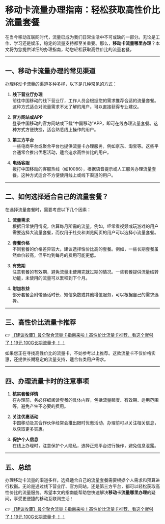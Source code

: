# 移动卡流量办理指南：轻松获取高性价比流量套餐

在当今移动互联网时代，流量已成为我们日常生活中不可或缺的一部分。无论是工作、学习还是娱乐，稳定的流量支持都至关重要。那么，**移动卡流量哪里办理**？本文将为您提供详细的办理指南，助您轻松获取高性价比的流量套餐。

---

## 一、移动卡流量办理的常见渠道

办理移动卡流量的渠道多种多样，以下是几种常见的方式：

1. **线下营业厅办理**  
   前往中国移动的线下营业厅，工作人员会根据您的需求推荐合适的流量套餐。这种方式适合对流量需求不太了解的用户，可以直接获得专业建议。

2. **官方网站或APP**  
   登录中国移动的官方网站或下载“中国移动”APP，即可在线办理流量套餐。这种方式方便快捷，适合熟悉线上操作的用户。

3. **第三方平台**  
   一些电商平台或聚合平台也提供流量卡办理服务，例如京东、淘宝等。这些平台通常会推出优惠活动，适合追求高性价比的用户。

4. **电话客服**  
   拨打中国移动的客服热线（如10086），根据语音提示或人工服务办理流量套餐。这种方式适合不方便使用线上或线下渠道的用户。

---

## 二、如何选择适合自己的流量套餐？

在选择流量套餐时，需要考虑以下几个因素：

1. **流量需求**  
   根据日常使用情况，估算每月所需的流量。例如，经常看视频或玩游戏的用户需要选择大流量套餐，而仅用于社交和浏览网页的用户可以选择小流量套餐。

2. **套餐价格**  
   不同套餐的价格差异较大，建议选择性价比高的套餐。例如，一些长期套餐虽然单价较高，但平均到每月的费用可能更低。

3. **有效期**  
   注意套餐的有效期，避免流量未使用完就过期的情况。一些套餐提供流量结转功能，未使用的流量可以累积到下个月。

4. **附加权益**  
   部分套餐会附带通话时长、短信条数或其他增值服务，可以根据自己的需求选择。

---

## 三、高性价比流量卡推荐

👉 [【建议收藏】最全聚合流量卡指南来啦！高性价比流量卡推荐，看这个就够了！19元 100G长期流量卡 ！！](https://bit.ly/Liuliangka)

如果您正在寻找高性价比的流量卡，不妨参考以上推荐。这款流量卡不仅价格实惠，还提供长期稳定的流量支持，适合各类用户需求。

---

## 四、办理流量卡时的注意事项

1. **核实套餐详情**  
   在办理前，务必仔细阅读套餐的具体内容，包括流量额度、有效期、适用范围等，避免产生不必要的费用。

2. **关注优惠活动**  
   中国移动及其合作伙伴经常会推出限时优惠活动，办理前可以关注相关信息，以获取更多实惠。

3. **保护个人信息**  
   在线上办理时，注意保护个人隐私，选择正规平台进行操作，避免信息泄露。

---

## 五、总结

办理移动卡流量的渠道多样，选择适合自己的流量套餐需要根据个人需求和预算进行权衡。无论是通过线下营业厅、官方网站，还是第三方平台，都可以轻松获取高性价比的流量服务。希望本文的指南能帮助您快速解决**移动卡流量哪里办理**的疑问，享受更便捷的移动互联网生活！

👉 [【建议收藏】最全聚合流量卡指南来啦！高性价比流量卡推荐，看这个就够了！19元 100G长期流量卡 ！！](https://bit.ly/Liuliangka)